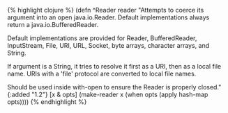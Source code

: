 {% highlight clojure %}
(defn ^Reader reader
  "Attempts to coerce its argument into an open java.io.Reader.
   Default implementations always return a java.io.BufferedReader.

   Default implementations are provided for Reader, BufferedReader,
   InputStream, File, URI, URL, Socket, byte arrays, character arrays,
   and String.

   If argument is a String, it tries to resolve it first as a URI, then
   as a local file name.  URIs with a 'file' protocol are converted to
   local file names.

   Should be used inside with-open to ensure the Reader is properly
   closed."
  {:added "1.2"}
  [x & opts]
  (make-reader x (when opts (apply hash-map opts))))
{% endhighlight %}
